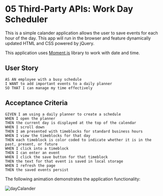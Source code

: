 # 05 Third-Party APIs: Work Day Scheduler

This is a simple calander application allows the user to save events for each hour of the day. This app will run in the browser and feature dynamically updated HTML and CSS powered by jQuery.

This application uses [Moment.js](https://momentjs.com/) library to work with date and time.

## User Story

```
AS AN employee with a busy schedule
I WANT to add important events to a daily planner
SO THAT I can manage my time effectively
```

## Acceptance Criteria

```
GIVEN I am using a daily planner to create a schedule
WHEN I open the planner
THEN the current day is displayed at the top of the calendar
WHEN I scroll down
THEN I am presented with timeblocks for standard business hours
WHEN I view the timeblocks for that day
THEN each timeblock is color coded to indicate whether it is in the past, present, or future
WHEN I click into a timeblock
THEN I can enter an event
WHEN I click the save button for that timeblock
THEN the text for that event is saved in local storage
WHEN I refresh the page
THEN the saved events persist
```

The following animation demonstrates the application functionality:

![dayCalander](https://user-images.githubusercontent.com/63136631/84235740-fc7edc00-aabb-11ea-8f3c-34cbcc6e6569.gif)

